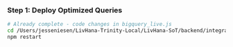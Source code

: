 ### Step 1: Deploy Optimized Queries

```bash
# Already complete - code changes in bigquery_live.js
cd /Users/jesseniesen/LivHana-Trinity-Local/LivHana-SoT/backend/integration-service
npm restart
```

